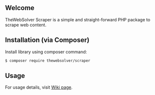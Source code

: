 ## Welcome

TheWebSolver Scraper is a simple and straight-forward PHP package to scrape web content.

## Installation (via Composer)

Install library using composer command:

```sh
$ composer require thewebsolver/scraper
```

## Usage

For usage details, visit [Wiki page][w].

[w]: https://github.com/TheWebSolver/scraper/wiki
